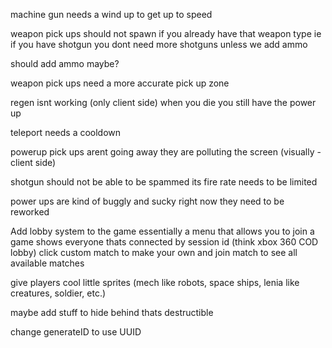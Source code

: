 machine gun needs a wind up to get up to speed

weapon pick ups should not spawn if you already have that weapon type ie if you have shotgun you dont need more shotguns unless we add ammo


should add ammo maybe?

weapon pick ups need a more accurate pick up zone

regen isnt working (only client side)
when you die you still have the power up

teleport needs a cooldown

powerup pick ups arent going away they are polluting the screen (visually - client side)

shotgun should not be able to be spammed its fire rate needs to be limited

power ups are kind of buggly and sucky right now they need to be reworked

Add lobby system to the game essentially a menu that allows you to join a game shows everyone thats connected by session id (think xbox 360 COD lobby) click custom match to make your own and join match to see all available matches

give players cool little sprites (mech like robots, space ships, lenia like creatures, soldier, etc.)

maybe add stuff to hide behind thats destructible

change generateID to use UUID
